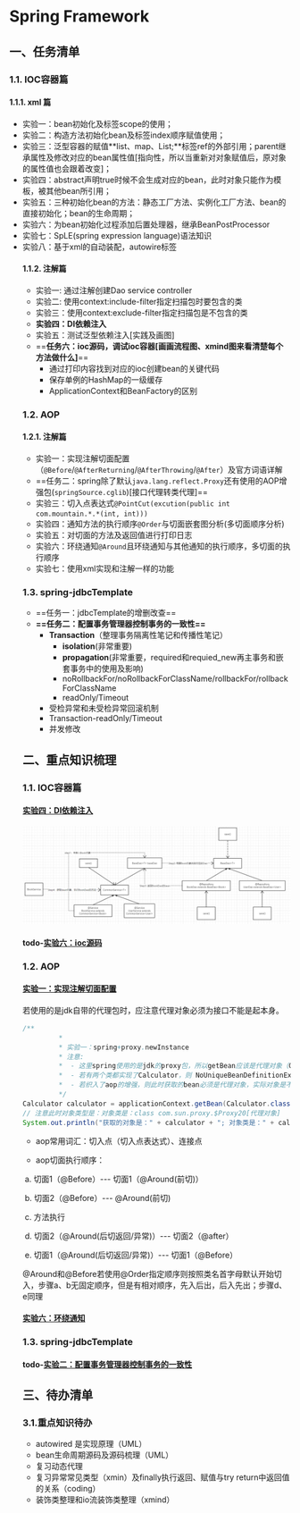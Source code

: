 # Spring Framework

## 一、任务清单

### 1.1. IOC容器篇
#### 1.1.1. xml 篇

- 实验一：bean初始化及标签scope的使用；
- 实验二：构造方法初始化bean及标签index顺序赋值使用；
- 实验三：泛型容器的赋值**list、map、List<Object>;**标签ref的外部引用；parent继承属性及修改对应的bean属性值[指向性，所以当重新对对象赋值后，原对象的属性值也会跟着改变]；
- 实验四：abstract声明true时候不会生成对应的bean，此时对象只能作为模板，被其他bean所引用；
- 实验五：三种初始化bean的方法：静态工厂方法、实例化工厂方法、bean的直接初始化；bean的生命周期；
- 实验六：为bean初始化过程添加后置处理器，继承BeanPostProcessor
- 实验七：SpLE(spring expression language)语法知识
- 实验八：基于xml的自动装配，autowire标签

#### 1.1.2. 注解篇

- 实验一: 通过注解创建Dao service controller
- 实验二: 使用context:include-filter指定扫描包时要包含的类
- 实验三：使用context:exclude-filter指定扫描包是不包含的类
- <a name="1.1.2实验四">**实验四：DI依赖注入**</a>
- 实验五：测试泛型依赖注入[实践及画图]
- <a name="ioc源码">==**任务六：ioc源码，调试ioc容器[画画流程图、xmind图来看清楚每个方法做什么]**==</a>
  - 通过打印内容找到对应的ioc创建bean的关键代码
  - 保存单例的HashMap的一级缓存
  - ApplicationContext和BeanFactory的区别

### 1.2. AOP

#### 1.2.1. 注解篇

- <a name="实现注解切面配置">实验一：实现注解切面配置（`@Before`/`@AfterReturning`/`@AfterThrowing`/`@After`）及官方词语详解</a>
- ==任务二：spring除了默认`java.lang.reflect.Proxy`还有使用的AOP增强包(`springSource.cglib`)[接口代理转类代理]==
- 实验三：切入点表达式`@PointCut(excution(public int com.mountain.*.*(int, int)))`
- 实验四：通知方法的执行顺序`@Order`与切面嵌套图分析(多切面顺序分析)
- 实验五：对切面的方法及返回值进行打印日志
- <a name="环绕通知">实验六：环绕通知`@Around`且环绕通知与其他通知的执行顺序，多切面的执行顺序</a>
- 实验七：使用xml实现和注解一样的功能

### 1.3. spring-jdbcTemplate

- ==任务一：jdbcTemplate的增删改查==
- <a name="事务管理">**==任务二：配置事务管理器控制事务的一致性==**</a>
  - **Transaction**（整理事务隔离性笔记和传播性笔记）
    - **isolation**(非常重要)
    - **propagation**(非常重要，required和requied_new再主事务和嵌套事务中的使用及影响)
    - noRollbackFor/noRollbackForClassName/rollbackFor/rollbackForClassName
    - readOnly/Timeout
  - 受检异常和未受检异常回滚机制
  - Transaction-readOnly/Timeout
  - 并发修改

## 二、重点知识梳理

### 1.1. IOC容器篇

####  [实验四：DI依赖注入](#1.1.2实验四)

![spring-泛型类调用](image\spring-泛型类调用.png)

####  todo-[实验六：ioc源码](#ioc源码)

### 1.2. AOP

#### [实验一：实现注解切面配置](#实现注解切面配置)

​	若使用的是jdk自带的代理包时，应注意代理对象必须为接口不能是起本身。

```java
/**
         *
         * 实验一：spring+proxy.newInstance
         * 注意:
         *  - 这里spring使用的是jdk的proxy包，所以getBean应该是代理对象（Calculator）而不是实际对象（MyCalculator），否则报错，
         *  - 若有两个类都实现了Calculator，则 NoUniqueBeanDefinitionException: No qualifying bean of type 'com.mountain.service.Calculator' available: expected single matching bean but found 2: myAOtherCalculator,myCalculator
         *  - 若织入了aop的增强，则此时获取的bean必须是代理对象，实际对象是不能通过BeanFactory的getName/getType来获取得到的
         */
Calculator calculator = applicationContext.getBean(Calculator.class);
// 注意此时对象类型是：对象类是：class com.sun.proxy.$Proxy20[代理对象]
System.out.println("获取的对象是：" + calculator + "; 对象类是：" + calculator.getClass());
```

- aop常用词汇：切入点（切入点表达式）、连接点

- aop切面执行顺序：

​		a. 切面1（@Before）--- 切面1（@Around(前切)）

​		b. 切面2（@Before）--- @Around(前切)

​		c. 方法执行 

​		d. 切面2（@Around(后切返回/异常)）--- 切面2（@after）

​		e. 切面1（@Around(后切返回/异常)）--- 切面1（@Before）

​		@Around和@Before若使用@Order指定顺序则按照类名首字母默认开始切入，步骤a、b无固定顺序，但是有相对顺序，先入后出，后入先出；步骤d、e同理



#### [实验六：环绕通知](#环绕通知)

### 1.3. spring-jdbcTemplate

#### todo-[实验二：配置事务管理器控制事务的一致性](#事务管理)



## 三、待办清单

### 3.1.重点知识待办

- autowired 是实现原理（UML）
- bean生命周期源码及源码梳理（UML）
- 复习动态代理
- 复习异常常见类型（xmin）及finally执行返回、赋值与try return中返回值的关系（coding）
- 装饰类整理和io流装饰类整理（xmind）